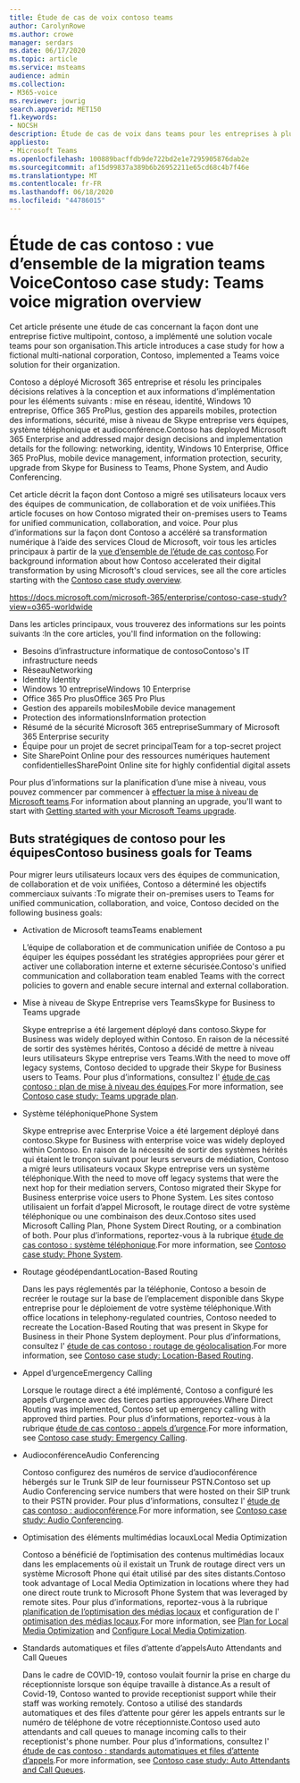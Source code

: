 ```yaml
---
title: Étude de cas de voix contoso teams
author: CarolynRowe
ms.author: crowe
manager: serdars
ms.date: 06/17/2020
ms.topic: article
ms.service: msteams
audience: admin
ms.collection:
- M365-voice
ms.reviewer: jowrig
search.appverid: MET150
f1.keywords:
- NOCSH
description: Étude de cas de voix dans teams pour les entreprises à plusieurs nationaux
appliesto:
- Microsoft Teams
ms.openlocfilehash: 100889bacffdb9de722bd2e1e7295905876dab2e
ms.sourcegitcommit: af15d99837a389b6b26952211e65cd68c4b7f46e
ms.translationtype: MT
ms.contentlocale: fr-FR
ms.lasthandoff: 06/18/2020
ms.locfileid: "44786015"
---
```

# <a name="contoso-case-study-teams-voice-migration-overview"></a><span data-ttu-id="b80af-103">Étude de cas contoso : vue d’ensemble de la migration teams Voice</span><span class="sxs-lookup"><span data-stu-id="b80af-103">Contoso case study: Teams voice migration overview</span></span>

<span data-ttu-id="b80af-104">Cet article présente une étude de cas concernant la façon dont une entreprise fictive multipoint, contoso, a implémenté une solution vocale teams pour son organisation.</span><span class="sxs-lookup"><span data-stu-id="b80af-104">This article introduces a case study for how a fictional multi-national corporation, Contoso, implemented a Teams voice solution for their organization.</span></span>

<span data-ttu-id="b80af-105">Contoso a déployé Microsoft 365 entreprise et résolu les principales décisions relatives à la conception et aux informations d’implémentation pour les éléments suivants : mise en réseau, identité, Windows 10 entreprise, Office 365 ProPlus, gestion des appareils mobiles, protection des informations, sécurité, mise à niveau de Skype entreprise vers équipes, système téléphonique et audioconférence.</span><span class="sxs-lookup"><span data-stu-id="b80af-105">Contoso has deployed Microsoft 365 Enterprise and addressed major design decisions and implementation details for the following: networking, identity, Windows 10 Enterprise, Office 365 ProPlus, mobile device management, information protection, security, upgrade from Skype for Business to Teams, Phone System, and Audio Conferencing.</span></span>  

<span data-ttu-id="b80af-106">Cet article décrit la façon dont Contoso a migré ses utilisateurs locaux vers des équipes de communication, de collaboration et de voix unifiées.</span><span class="sxs-lookup"><span data-stu-id="b80af-106">This article focuses on how Contoso migrated their on-premises users to Teams for unified communication, collaboration, and voice.</span></span> <span data-ttu-id="b80af-107">Pour plus d’informations sur la façon dont Contoso a accéléré sa transformation numérique à l’aide des services Cloud de Microsoft, voir tous les articles principaux à partir de la [vue d’ensemble de l’étude de cas contoso](https://docs.microsoft.com/microsoft-365/enterprise/contoso-case-study?view=o365-worldwide).</span><span class="sxs-lookup"><span data-stu-id="b80af-107">For background information about how Contoso accelerated their digital transformation by using Microsoft's cloud services, see all the core articles starting with the [Contoso case study overview](https://docs.microsoft.com/microsoft-365/enterprise/contoso-case-study?view=o365-worldwide).</span></span>

https://docs.microsoft.com/microsoft-365/enterprise/contoso-case-study?view=o365-worldwide 

<span data-ttu-id="b80af-108">Dans les articles principaux, vous trouverez des informations sur les points suivants :</span><span class="sxs-lookup"><span data-stu-id="b80af-108">In the core articles, you'll find information on the following:</span></span>  

- <span data-ttu-id="b80af-109">Besoins d’infrastructure informatique de contoso</span><span class="sxs-lookup"><span data-stu-id="b80af-109">Contoso's IT infrastructure needs</span></span>
- <span data-ttu-id="b80af-110">Réseau</span><span class="sxs-lookup"><span data-stu-id="b80af-110">Networking</span></span>
- <span data-ttu-id="b80af-111">Identity </span><span class="sxs-lookup"><span data-stu-id="b80af-111">Identity</span></span>
- <span data-ttu-id="b80af-112">Windows 10 entreprise</span><span class="sxs-lookup"><span data-stu-id="b80af-112">Windows 10 Enterprise</span></span>
- <span data-ttu-id="b80af-113">Office 365 Pro plus</span><span class="sxs-lookup"><span data-stu-id="b80af-113">Office 365 Pro Plus</span></span>
- <span data-ttu-id="b80af-114">Gestion des appareils mobiles</span><span class="sxs-lookup"><span data-stu-id="b80af-114">Mobile device management</span></span>
- <span data-ttu-id="b80af-115">Protection des informations</span><span class="sxs-lookup"><span data-stu-id="b80af-115">Information protection</span></span>
- <span data-ttu-id="b80af-116">Résumé de la sécurité Microsoft 365 entreprise</span><span class="sxs-lookup"><span data-stu-id="b80af-116">Summary of Microsoft 365 Enterprise security</span></span>
- <span data-ttu-id="b80af-117">Équipe pour un projet de secret principal</span><span class="sxs-lookup"><span data-stu-id="b80af-117">Team for a top-secret project</span></span>
- <span data-ttu-id="b80af-118">Site SharePoint Online pour des ressources numériques hautement confidentielles</span><span class="sxs-lookup"><span data-stu-id="b80af-118">SharePoint Online site for highly confidential digital assets</span></span>

<span data-ttu-id="b80af-119">Pour plus d’informations sur la planification d’une mise à niveau, vous pouvez commencer par commencer à [effectuer la mise à niveau de Microsoft teams](upgrade-start-here.md).</span><span class="sxs-lookup"><span data-stu-id="b80af-119">For information about planning an upgrade, you'll want to start with [Getting started with your Microsoft Teams upgrade](upgrade-start-here.md).</span></span>

## <a name="contoso-business-goals-for-teams"></a><span data-ttu-id="b80af-120">Buts stratégiques de contoso pour les équipes</span><span class="sxs-lookup"><span data-stu-id="b80af-120">Contoso business goals for Teams</span></span>

<span data-ttu-id="b80af-121">Pour migrer leurs utilisateurs locaux vers des équipes de communication, de collaboration et de voix unifiées, Contoso a déterminé les objectifs commerciaux suivants :</span><span class="sxs-lookup"><span data-stu-id="b80af-121">To migrate their on-premises users to Teams for unified communication, collaboration, and voice, Contoso decided on the following business goals:</span></span>

- <span data-ttu-id="b80af-122">Activation de Microsoft teams</span><span class="sxs-lookup"><span data-stu-id="b80af-122">Teams enablement</span></span> 

  <span data-ttu-id="b80af-123">L’équipe de collaboration et de communication unifiée de Contoso a pu équiper les équipes possédant les stratégies appropriées pour gérer et activer une collaboration interne et externe sécurisée.</span><span class="sxs-lookup"><span data-stu-id="b80af-123">Contoso's unified communication and collaboration team enabled Teams with the correct policies to govern and enable secure internal and external collaboration.</span></span> 

- <span data-ttu-id="b80af-124">Mise à niveau de Skype Entreprise vers Teams</span><span class="sxs-lookup"><span data-stu-id="b80af-124">Skype for Business to Teams upgrade</span></span> 

  <span data-ttu-id="b80af-125">Skype entreprise a été largement déployé dans contoso.</span><span class="sxs-lookup"><span data-stu-id="b80af-125">Skype for Business was widely deployed within Contoso.</span></span> <span data-ttu-id="b80af-126">En raison de la nécessité de sortir des systèmes hérités, Contoso a décidé de mettre à niveau leurs utilisateurs Skype entreprise vers Teams.</span><span class="sxs-lookup"><span data-stu-id="b80af-126">With the need to move off legacy systems, Contoso decided to upgrade their Skype for Business users to Teams.</span></span> <span data-ttu-id="b80af-127">Pour plus d’informations, consultez l' [étude de cas contoso : plan de mise à niveau des équipes](voice-case-study-migration-plan.md).</span><span class="sxs-lookup"><span data-stu-id="b80af-127">For more information, see [Contoso case study: Teams upgrade plan](voice-case-study-migration-plan.md).</span></span>

- <span data-ttu-id="b80af-128">Système téléphonique</span><span class="sxs-lookup"><span data-stu-id="b80af-128">Phone System</span></span>  

  <span data-ttu-id="b80af-129">Skype entreprise avec Enterprise Voice a été largement déployé dans contoso.</span><span class="sxs-lookup"><span data-stu-id="b80af-129">Skype for Business with enterprise voice was widely deployed within Contoso.</span></span> <span data-ttu-id="b80af-130">En raison de la nécessité de sortir des systèmes hérités qui étaient le tronçon suivant pour leurs serveurs de médiation, Contoso a migré leurs utilisateurs vocaux Skype entreprise vers un système téléphonique.</span><span class="sxs-lookup"><span data-stu-id="b80af-130">With the need to move off legacy systems that were the next hop for their mediation servers, Contoso migrated their Skype for Business enterprise voice users to Phone System.</span></span> <span data-ttu-id="b80af-131">Les sites contoso utilisaient un forfait d’appel Microsoft, le routage direct de votre système téléphonique ou une combinaison des deux.</span><span class="sxs-lookup"><span data-stu-id="b80af-131">Contoso sites used Microsoft Calling Plan, Phone System Direct Routing, or a combination of both.</span></span> <span data-ttu-id="b80af-132">Pour plus d’informations, reportez-vous à la rubrique [étude de cas contoso : système téléphonique](voice-case-study-phone-system.md).</span><span class="sxs-lookup"><span data-stu-id="b80af-132">For more information, see [Contoso case study: Phone System](voice-case-study-phone-system.md).</span></span>

- <span data-ttu-id="b80af-133">Routage géodépendant</span><span class="sxs-lookup"><span data-stu-id="b80af-133">Location-Based Routing</span></span> 

  <span data-ttu-id="b80af-134">Dans les pays réglementés par la téléphonie, Contoso a besoin de recréer le routage sur la base de l’emplacement disponible dans Skype entreprise pour le déploiement de votre système téléphonique.</span><span class="sxs-lookup"><span data-stu-id="b80af-134">With office locations in telephony-regulated countries, Contoso needed to recreate the Location-Based Routing that was present in Skype for Business in their Phone System deployment.</span></span> <span data-ttu-id="b80af-135">Pour plus d’informations, consultez l' [étude de cas contoso : routage de géolocalisation](voice-case-study-location-based-routing.md).</span><span class="sxs-lookup"><span data-stu-id="b80af-135">For more information, see [Contoso case study: Location-Based Routing](voice-case-study-location-based-routing.md).</span></span>

- <span data-ttu-id="b80af-136">Appel d’urgence</span><span class="sxs-lookup"><span data-stu-id="b80af-136">Emergency Calling</span></span> 

  <span data-ttu-id="b80af-137">Lorsque le routage direct a été implémenté, Contoso a configuré les appels d’urgence avec des tierces parties approuvées.</span><span class="sxs-lookup"><span data-stu-id="b80af-137">Where Direct Routing was implemented, Contoso set up emergency calling with approved third parties.</span></span> <span data-ttu-id="b80af-138">Pour plus d’informations, reportez-vous à la rubrique [étude de cas contoso : appels d’urgence](voice-case-study-emergency-calling.md).</span><span class="sxs-lookup"><span data-stu-id="b80af-138">For more information, see [Contoso case study: Emergency Calling](voice-case-study-emergency-calling.md).</span></span>

- <span data-ttu-id="b80af-139">Audioconférence</span><span class="sxs-lookup"><span data-stu-id="b80af-139">Audio Conferencing</span></span> 

  <span data-ttu-id="b80af-140">Contoso configurez des numéros de service d’audioconférence hébergés sur le Trunk SIP de leur fournisseur PSTN.</span><span class="sxs-lookup"><span data-stu-id="b80af-140">Contoso set up Audio Conferencing service numbers that were hosted on their SIP trunk to their PSTN provider.</span></span> <span data-ttu-id="b80af-141">Pour plus d’informations, consultez l' [étude de cas contoso : audioconférence](voice-case-study-audio-conferencing.md).</span><span class="sxs-lookup"><span data-stu-id="b80af-141">For more information, see [Contoso case study: Audio Conferencing](voice-case-study-audio-conferencing.md).</span></span> 

- <span data-ttu-id="b80af-142">Optimisation des éléments multimédias locaux</span><span class="sxs-lookup"><span data-stu-id="b80af-142">Local Media Optimization</span></span> 

  <span data-ttu-id="b80af-143">Contoso a bénéficié de l’optimisation des contenus multimédias locaux dans les emplacements où il existait un Trunk de routage direct vers un système Microsoft Phone qui était utilisé par des sites distants.</span><span class="sxs-lookup"><span data-stu-id="b80af-143">Contoso took advantage of Local Media Optimization in locations where they had one direct route trunk to Microsoft Phone System that was leveraged by remote sites.</span></span> <span data-ttu-id="b80af-144">Pour plus d’informations, reportez-vous à la rubrique [planification de l’optimisation des médias locaux](direct-routing-media-optimization.md) et configuration de l' [optimisation des médias locaux](direct-routing-media-optimization-configure.md).</span><span class="sxs-lookup"><span data-stu-id="b80af-144">For more information, see [Plan for Local Media Optimization](direct-routing-media-optimization.md) and [Configure Local Media Optimization](direct-routing-media-optimization-configure.md).</span></span>

- <span data-ttu-id="b80af-145">Standards automatiques et files d’attente d’appels</span><span class="sxs-lookup"><span data-stu-id="b80af-145">Auto Attendants and Call Queues</span></span>

  <span data-ttu-id="b80af-146">Dans le cadre de COVID-19, contoso voulait fournir la prise en charge du réceptionniste lorsque son équipe travaille à distance.</span><span class="sxs-lookup"><span data-stu-id="b80af-146">As a result of Covid-19, Contoso wanted to provide receptionist support while their staff was working remotely.</span></span> <span data-ttu-id="b80af-147">Contoso a utilisé des standards automatiques et des files d’attente pour gérer les appels entrants sur le numéro de téléphone de votre réceptionniste.</span><span class="sxs-lookup"><span data-stu-id="b80af-147">Contoso used auto attendants and call queues to manage incoming calls to their receptionist's phone number.</span></span> <span data-ttu-id="b80af-148">Pour plus d’informations, consultez l' [étude de cas contoso : standards automatiques et files d’attente d’appels](voice-case-study-call-queues.md).</span><span class="sxs-lookup"><span data-stu-id="b80af-148">For more information, see [Contoso case study: Auto Attendants and Call Queues](voice-case-study-call-queues.md).</span></span>  


